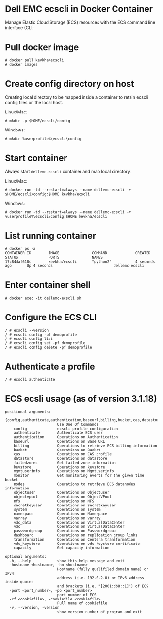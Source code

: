 # Dell EMC ecscli in Docker Container
Manage Elastic Cloud Storage (ECS) resources with the ECS command line interface (CLI)

# Pull docker image

    # docker pull kevkha/ecscli
    # docker images

# Create config directory on host
Creating local directory to be mapped inside a container to retain ecscli config files on the local host.

Linux/Mac:

    # mkdir -p $HOME/ecscli/config

Windows:

    # mkdir %userprofile%\ecscli\config
    

# Start container
Always start `dellemc-ecscli` container and map local directory.

Linux/Mac:

    # docker run -td --restart=always --name dellemc-ecscli -v $HOME/ecscli/config:$HOME kevkha/ecscli

Windows:

    # docker run -td --restart=always --name dellemc-ecscli -v %userprofile%\ecscli\config:$HOME kevkha/ecscli

# List running container
```
# docker ps -a
CONTAINER ID        IMAGE               COMMAND             CREATED             STATUS              PORTS               NAMES
17c84daf618c        kevkha/ecscli       "python2"           4 seconds ago       Up 4 seconds                            dellemc-ecscli
```
# Enter container shell

    # docker exec -it dellemc-ecscli sh

# Configure the ECS CLI

    / # ecscli --version
    / # ecscli config -pf demoprofile
    / # ecscli config list
    / # ecscli config set -pf demoprofile
    / # ecscli config delete -pf demoprofile
    
# Authenticate a profile

    / # ecscli authenticate

# ECS ecsli usage (as of version 3.1.18)
```
positional arguments:
  {config,authenticate,authentication,baseurl,billing,bucket,cas,datastore,failedzones,keystore,mgmtuserinfo,monitor,nodes,objectuser,objectvpool,nfs,secretkeyuser,system,namespace,varray,vdc_data,vdc,passwordgroup,dashboard,transformation,vdc_keystore,capacity}
                        Use One Of Commands
    config              ecscli profile configuration
    authenticate        Authenticate ECS user
    authentication      Operations on Authentication
    baseurl             Operations on Base URL
    billing             Operations to retrieve ECS billing information
    bucket              Operations on Bucket
    cas                 Operations on CAS profile
    datastore           Operations on datastore
    failedzones         Get failed zone information
    keystore            Operations on keystore
    mgmtuserinfo        Operations on Mgmtuserinfo
    monitor             Get monitoring events for the given time bucket
    nodes               Operations to retrieve ECS datanodes information
    objectuser          Operations on Objectuser
    objectvpool         Operations on ObjectVPool
    nfs                 Operations on NFS
    secretkeyuser       Operations on Secretkeyuser
    system              Operations on system
    namespace           Operations on Namespace
    varray              Operations on varray
    vdc_data            Operations on VirtualDataCenter
    vdc                 Operations on VirtualDataCenter
    passwordgroup       Operations on Passwordgroup
    dashboard           Operations on replication group links
    transformation      Operations on Centera transformation
    vdc_keystore        Operations on vdc keystore certificate
    capacity            Get capacity information

optional arguments:
  -h, --help            show this help message and exit
  -hostname <hostname>, -hn <hostname>
                        Hostname (fully qualifiled domain name) or IPv4
                        address (i.e. 192.0.2.0) or IPv6 address inside quotes
                        and brackets (i.e. "[2001:db8::1]") of ECS
  -port <port_number>, -po <port_number>
                        port number of ECS
  -cf <cookiefile>, -cookiefile <cookiefile>
                        Full name of cookiefile
  -v, --version, -version
                        show version number of program and exit
```
